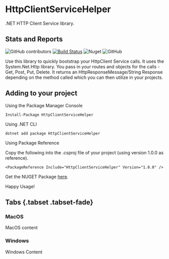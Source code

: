 # HttpClientServiceHelper

.NET HTTP Client Service library.

## Stats and Reports

 ![GitHub contributors](https://img.shields.io/github/contributors-anon/daraoladapo/HttpClientServiceHelper)
 [![Build Status](https://dev.azure.com/daraoladapo/HttpClientServiceHelper/_apis/build/status/HttpClientServiceHelper?branchName=master)](https://dev.azure.com/daraoladapo/HttpClientServiceHelper/_build/latest?definitionId=3&branchName=master) 
 ![Nuget](https://img.shields.io/nuget/dt/HttpClientServiceHelper?label=Total%20NUGET%20Downloads)
 ![GitHub](https://img.shields.io/github/license/daraoladapo/httpclientservicehelper)

Use this library to quickly bootstrap your HttpClient Service calls.
It uses the System.Net.Http library.
You pass in your routes and objects for the calls - Get, Post, Put, Delete.
It returns an HttpResponseMessage/String Response depending on the method called which you can then utilize in your projects.

## Adding to your project

Using the Package Manager Console

`Install-Package HttpClientServiceHelper`

Using .NET CLI

`dotnet add package HttpClientServiceHelper`

Using Package Reference

Copy the following into the .csproj file of your project (using version 1.0.0 as reference).

`<PackageReference Include="HttpClientServiceHelper" Version="1.0.0" />`

Get the NUGET Package [here](https://www.nuget.org/packages/HttpClientServiceHelper).

Happy Usage!

## Tabs {.tabset .tabset-fade}

### MacOS

MacOS content

### Windows

Windows Content
